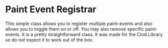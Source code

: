 <!DOCTYPE html>
<html>
    <body>
        <h1>
            Paint Event Registrar
        </h1>
        <p>
            This simple class allows you to register multiple paint-events and also allows you to toggle them on or off. You may also remove specific paint-events. It is a pretty straightforward class. It was made for the Clod.Library so do not expect it to work out of the box.
        </p>
    </body>
</html>